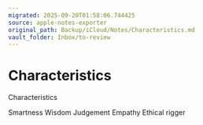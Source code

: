 ```yaml
---
migrated: 2025-09-20T01:58:06.744425
source: apple-notes-exporter
original_path: Backup/iCloud/Notes/Characteristics.md
vault_folder: Inbox/to-review
---
```

# Characteristics

Characteristics

Smartness 
Wisdom
Judgement
Empathy
Ethical rigger 

